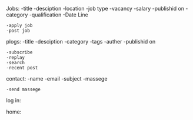 Jobs:
    -title
    -desciption
    -location
    -job type
    -vacancy
    -salary
    -publishid on
    -category
    -qualification
    -Date Line

    -apply job
    -post job

plogs:
    -title
    -desciption
    -category
    -tags
    -auther
    -publishid on

    -subscribe
    -replay
    -search
    -recent post


contact:
    -name
    -email
    -subject
    -massege

    -send massege


log in:


home:


